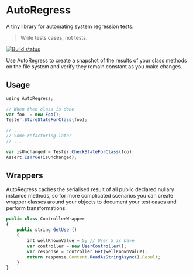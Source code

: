 AutoRegress
===========

A tiny library for automating system regression tests.

>Write tests cases, not tests.

[![Build status](https://ci.appveyor.com/api/projects/status/tyhd3gey5oe4eq87)](https://ci.appveyor.com/project/MarkMcCaigue/autoregress)

Use AutoRegress to create a snapshot of the results of your class methods on the file system and verify they remain constant as you make changes.

Usage
----

```js
using AutoRegress;

// When then class is done
var foo  = new Foo();
Tester.StoreStateForClass(foo);

// ...
// Some refactoring later
// ...

var isUnchanged = Tester.CheckStateForClass(foo);
Assert.IsTrue(isUnchanged);

```

Wrappers
--

AutoRegress caches the serialised result of all public declared nullary instance methods, so for more complicated scenarios you can create wrapper classes around your objects to document your test cases and perform transformations.

```js
public class ControllerWrapper
{
    public string GetUser()
    {
        int wellKnownValue = 5; // User 5 is Dave
        var controller = new UserController();
        var response = controller.Get(wellKnownValue);
        return response.Content.ReadAsStringAsync().Result;
    }
}    
```
